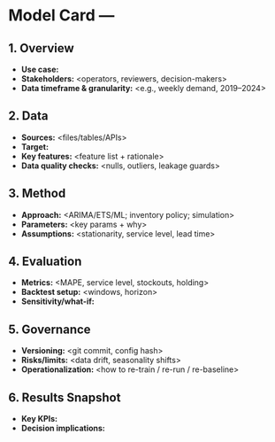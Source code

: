 # Model Card — <Project Name>

## 1. Overview
- **Use case:** <what decision this supports>
- **Stakeholders:** <operators, reviewers, decision-makers>
- **Data timeframe & granularity:** <e.g., weekly demand, 2019–2024>

## 2. Data
- **Sources:** <files/tables/APIs>
- **Target:** <what you predict or optimize>
- **Key features:** <feature list + rationale>
- **Data quality checks:** <nulls, outliers, leakage guards>

## 3. Method
- **Approach:** <ARIMA/ETS/ML; inventory policy; simulation>
- **Parameters:** <key params + why>
- **Assumptions:** <stationarity, service level, lead time>

## 4. Evaluation
- **Metrics:** <MAPE, service level, stockouts, holding>
- **Backtest setup:** <windows, horizon>
- **Sensitivity/what-if:** <which knobs and ranges>

## 5. Governance
- **Versioning:** <git commit, config hash>
- **Risks/limits:** <data drift, seasonality shifts>
- **Operationalization:** <how to re-train / re-run / re-baseline>

## 6. Results Snapshot
- **Key KPIs:** <baseline vs candidate>
- **Decision implications:** <how to use the dashboard>
